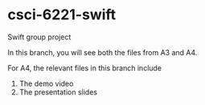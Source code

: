 # csci-6221-swift
Swift group project

In this branch, you will see both the files from A3 and A4. 

For A4, the relevant files in this branch include 
1. The demo video
2. The presentation slides 
